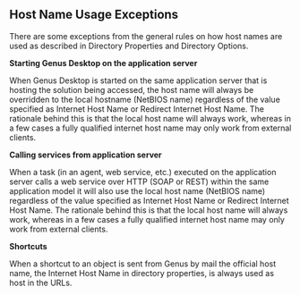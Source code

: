 ## Host Name Usage Exceptions

There are some exceptions from the general rules on how host names are used as described in Directory Properties and Directory Options.

**Starting Genus Desktop on the application server**  

When Genus Desktop is started on the same application server that is hosting the solution being accessed, the host name will always be overridden to the local hostname (NetBIOS name) regardless of the value specified as Internet Host Name or Redirect Internet Host Name. The rationale behind this is that the local host name will always work, whereas in a few cases a fully qualified internet host name may only work from external clients.

**Calling services from application server**

When a task (in an agent, web service, etc.) executed on the application server calls a web service over HTTP (SOAP or REST) within the same application model it will also use the local host name (NetBIOS name) regardless of the value specified as Internet Host Name or Redirect Internet Host Name. The rationale behind this is that the local host name will always work, whereas in a few cases a fully qualified internet host name may only work from external clients.    

**Shortcuts**  

When a shortcut to an object is sent from Genus by mail the official host name, the Internet Host Name in directory properties, is always used as host in the URLs.